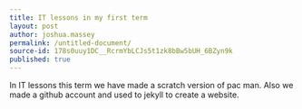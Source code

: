 ```yaml
---
title: IT lessons in my first term
layout: post
author: joshua.massey
permalink: /untitled-document/
source-id: 178s0uuy1DC__RcrmYbLCJs5t1zk8bBw5bUH_6BZyn9k
published: true
---
```

In IT lessons this term we have made a scratch version of pac man. Also we made a github account and used to jekyll to create a website.

